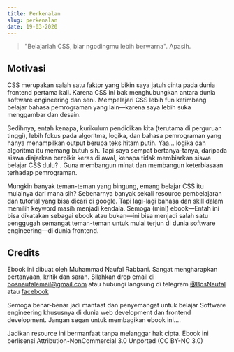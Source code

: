 ```yaml
---
title: Perkenalan
slug: perkenalan
date: 19-03-2020
---
```


> "Belajarlah CSS, biar ngodingmu lebih berwarna". Apasih. 

## Motivasi

CSS merupakan salah satu faktor yang bikin saya jatuh cinta pada dunia frontend pertama kali. Karena CSS ini bak menghubungkan antara dunia software engineering dan seni. Mempelajari CSS lebih fun ketimbang belajar bahasa pemrograman yang lain—karena saya lebih suka menggambar dan desain. 

Sedihnya, entah kenapa, kurikulum pendidikan kita (terutama di perguruan tinggi), lebih fokus pada algoritma, logika, dan bahasa pemrograman yang hanya menampilkan output berupa teks hitam putih. Yaa... logika dan algoritma itu memang butuh sih. Tapi saya sempat bertanya-tanya, daripada siswa diajarkan berpikir keras di awal, kenapa tidak membiarkan siswa belajar CSS dulu? . Guna membangun minat dan membangun keterbiasaan terhadap pemrograman.

Mungkin banyak teman-teman yang bingung, emang belajar CSS itu mulainya dari mana sih? Sebenarnya banyak sekali resource pembelajaran dan tutorial yang bisa dicari di  google. Tapi lagi-lagi bahasa dan skill dalam memilih keyword masih menjadi kendala. Semoga (mini) ebook—Entah ini bisa dikatakan sebagai ebook atau bukan—ini bisa menjadi salah satu penggugah semangat  teman-teman untuk mulai terjun di dunia software engineering—di dunia frontend.


## Credits

Ebook ini dibuat oleh Muhammad Naufal Rabbani. Sangat mengharapkan pertanyaan, kritik dan saran. Silahkan drop email di [bosnaufalemail@gmail.com](mailto:bosnaufalemail@gmail.com) atau hubungi langsung di telegram [@BosNaufal](https://t.me/BosNaufal) atau [facebook](https://facebook.com/BosNaufalAccount)

Semoga benar-benar jadi manfaat dan penyemangat untuk belajar Software engineering khususnya di dunia web development dan frontend development. Jangan segan untuk membagikan ebook ini....

Jadikan resource ini bermanfaat tanpa melanggar hak cipta. Ebook ini berlisensi Attribution-NonCommercial 3.0 Unported (CC BY-NC 3.0)
